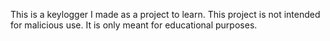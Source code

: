 This is a keylogger I made as a project to learn. This project is not intended for malicious use. It is only meant for educational purposes.

